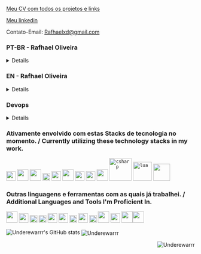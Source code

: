 [Meu CV com todos os projetos e links](https://drive.google.com/file/d/1BdIj8RFgzrDb0K6lyUAwDejYrJmn-STh/view?usp=sharing)

[Meu linkedin](https://www.linkedin.com/in/rafhael-oliveira/)

Contato-Email: Rafhaelxd@gmail.com

### PT-BR - Rafhael Oliveira

<details>

Desenvolvedor de Software | Especialista em Nuvem | Expert em Programação Orientada a Objetos | C#, C++, PHP, JavaScript, Lua

Tenho experiência em gerenciamento e otimização de máquinas virtuais em plataformas como Google Cloud Platform, AWS e Azure, garantindo suporte eficiente para aplicativos e serviços.

Sou proficiente no design e implementação de bancos de dados na nuvem, assegurando desempenho, escalabilidade e segurança para os sistemas que desenvolvo.

Utilizo minha capacidade de abstração e modelagem em programação orientada a objetos para criar soluções robustas e escaláveis, atendendo às necessidades específicas dos projetos.

Além disso, tenho um histórico comprovado no desenvolvimento de novas bibliotecas e conceitos para resolver problemas complexos, impulsionando a eficiência do desenvolvimento de software.

Com minha experiência em linguagens como C#, C++, PHP, JavaScript e Lua, sou capaz de criar aplicativos e sistemas em uma variedade de contextos e plataformas, adaptando-me às demandas tecnológicas em constante evolução.

Como profissional de DevOps, estou familiarizado com os serviços de nuvem das principais plataformas, incluindo AWS, Azure e Google Cloud, e posso implementar e gerenciar soluções integradas de forma eficaz.

Com essas habilidades e experiências, estou preparado para desenvolver soluções de software inovadoras e eficientes, enfrentando uma variedade de desafios tecnológicos com confiança e sucesso.

Rafhael Oliveira

</details>

### EN  - Rafhael Oliveira

<details>

Software Developer | Cloud Specialist | Object-Oriented Programming Expert | C#, C++, PHP, JavaScript, Lua

I have experience in managing and optimizing virtual machines on platforms like Google Cloud Platform, AWS, and Azure, ensuring efficient support for applications and services.

I am proficient in designing and implementing cloud databases, ensuring performance, scalability, and security for the systems I develop.

I utilize my abstraction and modeling skills in object-oriented programming to create robust and scalable solutions, meeting the specific needs of projects.

Furthermore, I have a proven track record in developing new libraries and concepts to solve complex problems, driving software development efficiency.

With my experience in languages such as C#, C++, PHP, JavaScript, and Lua, I am capable of creating applications and systems across a variety of contexts and platforms, adapting to the ever-evolving technological demands.

As a DevOps professional, I am well-versed in cloud services from leading platforms including AWS, Azure, and Google Cloud, and can effectively implement and manage integrated solutions.

With these skills and experiences, I am prepared to develop innovative and efficient software solutions, tackling a variety of technological challenges with confidence and success.

</details>

### Devops

<details>

💻 DevOps | Cloud Services | Experience in AWS, Azure, and Google Cloud 🌐
solid experience in various cloud platforms. 
Below are the key services I have experience with:

🚀 AWS:
- EC2 (Elastic Compute Cloud) for scalable virtual instances.
- S3 (Simple Storage Service) for data storage and retrieval.
- Route 53 for DNS services and domain registration.
- VPC (Virtual Private Cloud) for network isolation and security.
- RDS (Relational Database Service) for relational databases.
- WAF (Web Application Firewall) for web threat protection.
- SageMaker for machine learning model development and deployment.
- CloudFormation for creating and managing infrastructure resources as code.
- IAM (Identity and Access Management) for access control management.
- KMS (Key Management Service) for secure key management.

🌟 Azure:
- Virtual Machines (VMs) for provisioning compute resources.
- DNS (Domain Name System) for name resolution services.
- Blob Storage for unstructured object storage.
- Virtual Network for creating isolated private networks.
- SQL Databases for managing relational databases.
- Key Vault for storing and managing keys and secrets securely.

🌈 Google Cloud:
- Compute Engine for provisioning virtual machines.
- Cloud Functions for executing functions in response to events.
- Storage for object and file storage.
- Virtual Private Cloud (VPC) for private and secure networks.
- Cloud DNS for name resolution services.
- Firebase for developing and hosting web and mobile applications.
- Deployment Manager for creating and managing cloud resources as code.
- Cloud Identity for identity and access management.
- KMS (Key Management Service) for managing encryption keys.

I am excited to contribute and collaborate on projects involving these cloud services. Let's build amazing solutions together! 👨‍💻🚀

</details>

### Ativamente envolvido com estas Stacks de tecnologia no momento. / Currently utilizing these technology stacks in my work.
<code><img height="25" src="https://img.shields.io/badge/Cloudflare-F38020?style=for-the-badge&logo=Cloudflare&logoColor=white"></code>
<code><img height="30" src="https://img.shields.io/badge/Google_Cloud-4285F4?style=for-the-badge&logo=google-cloud&logoColor=white"></code>
<code><img height="30" src="https://img.shields.io/badge/Apache-D22128?style=for-the-badge&logo=Apache&logoColor=white"></code>
<code><img height="20" src="https://img.shields.io/badge/Cypress-17202C?style=for-the-badge&logo=cypress&logoColor=white"></code>
<code><img height="25" src="https://img.shields.io/badge/Docker-2CA5E0?style=for-the-badge&logo=docker&logoColor=white"></code>
<code><img height="30" src="https://img.shields.io/badge/JWT-000000?style=for-the-badge&logo=JSON%20web%20tokens&logoColor=white"></code>
<code><img height="25" src="https://img.shields.io/badge/eslint-3A33D1?style=for-the-badge&logo=eslint&logoColor=white"></code>
<code><img height="25" src="https://img.shields.io/badge/Sequelize-52B0E7?style=for-the-badge&logo=Sequelize&logoColor=white"></code>
<code><img height="30" src="https://img.shields.io/badge/MySQL-005C84?style=for-the-badge&logo=mysql&logoColor=white"></code>
<code><img height="60" alt ="csharp" src="https://user-images.githubusercontent.com/25181517/121405384-444d7300-c95d-11eb-959f-913020d3bf90.png"></code>
<code><img height="50" alt ="lua" src="https://img.shields.io/badge/GitHub-100000?style=for-the-badge&logo=github&logoColor=white"></code>
<code><img height="45" src="https://user-images.githubusercontent.com/25181517/192108372-f71d70ac-7ae6-4c0d-8395-51d8870c2ef0.png"/></code>

### Outras linguagens e ferramentas com as quais já trabalhei. / Additional Languages and Tools I'm Proficient In.
<code><img height="30" src="https://img.shields.io/badge/typescript-%23007ACC.svg?style=for-the-badge&logo=typescript&logoColor=white" ></code>
<code><img height="25" src="https://img.shields.io/badge/JavaScript-323330?style=for-the-badge&logo=javascript&logoColor=F7DF1E" ></code>
<code><img height="20" src="https://img.shields.io/badge/Redux-593D88?style=for-the-badge&logo=redux&logoColor=white"></code>
<code><img height="20" src="https://img.shields.io/badge/npm-CB3837?style=for-the-badge&logo=npm&logoColor=white"></code>
<code><img height="25" src="https://img.shields.io/badge/css3-%231572B6.svg?style=for-the-badge&logo=css3&logoColor=white"></code>
<code><img height="25" src="https://img.shields.io/badge/Amazon_AWS-FF9900?style=for-the-badge&logo=amazonaws&logoColor=white"></code>
<code><img height="20" src="https://img.shields.io/badge/Digital_Ocean-0080FF?style=for-the-badge&logo=DigitalOcean&logoColor=white"></code>
<code><img height="25" src="https://img.shields.io/badge/SQLite-07405E?style=for-the-badge&logo=sqlite&logoColor=white"></code>
<code><img height="20" src="https://img.shields.io/badge/tailwindcss-%2338B2AC.svg?style=for-the-badge&logo=tailwind-css&logoColor=white"></code>
<code><img height="30" src="https://img.shields.io/badge/Linux-FCC624?style=for-the-badge&logo=linux&logoColor=black"></code>
<code><img height="25" src="https://img.shields.io/badge/Node.js-339933?style=for-the-badge&logo=nodedotjs&logoColor=white"></code>
<code><img height="30" src="https://img.shields.io/badge/React-20232A?style=for-the-badge&logo=react&logoColor=61DAFB"></code><code><img height="30" src="https://img.shields.io/badge/React_Router-CA4245?style=for-the-badge&logo=react-router&logoColor=white"></code>

![Underewarrr's GitHub stats](https://github-readme-stats-git-masterrstaa-rickstaa.vercel.app/api?username=Underewarrr&show_icons=true&count_private=true)
<img align="center" src="https://github-readme-stats-git-masterrstaa-rickstaa.vercel.app/api/top-langs/?username=Underewarrr&layout=compact&theme=graywhite&title_color=268bd2" alt="Underewarrr"/>
<p align="right"> <img src="https://komarev.com/ghpvc/?username=Underewarrr" alt="Underewarrr"/> </p>
